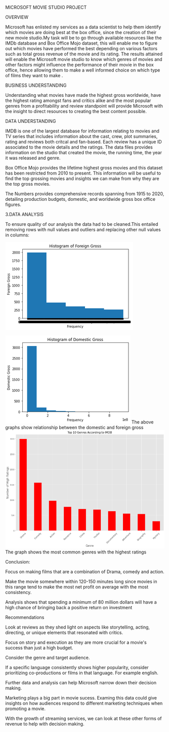 MICROSOFT MOVIE STUDIO PROJECT

OVERVIEW

Microsoft has enlisted my services as a data scientist to help them identify which movies are doing best at the box office, since the creation of their new movie studio.My task will be to go through available resources like the IMDb database and Box Office Mojo dataset, this will enable me to figure out which movies have performed the best depending on various factors such as total gross revenue of the movie and its rating. The results attained will enable the Microsoft movie studio to know which genres of movies and other factors might influence the performance of their movie in the box office, hence allowing them to make a well informed choice on which type of films they want to make .

BUSINESS UNDERSTANDING

Understanding what movies have made the highest gross  worldwide, have the highest rating amongst fans and critics alike and the most popular genres from a profitability and review standpoint will provide Microsoft with the insight to direct resources to creating the best content possible.

DATA UNDERSTANDING

IMDB is one of the largest database for information relating to movies and TV series that includes information about the cast, crew, plot summaries, rating and reviews both critcal and fan-based. Each review has a unique ID associated to the movie details and the ratings. The data files provides information on the studio that created the movie, the running time, the year it was released and genre.

Box Office Mojo provides the lifetime highest gross movies and this dataset has been restricted from 2010 to present. This information will be useful to find the top grossing movies and insights we can make from why they are the top gross movies.

The Numbers provides comprehensive records spanning from 1915 to 2020, detailing production budgets, domestic, and worldwide gross box office figures. 

3.DATA ANALYSIS

To ensure quality of our analysis the data had to be cleaned.This entailed removing rows with null values and outliers and replacing other null values in columns:

![alt text](image.png)

![alt text](image-1.png)
The above graphs show relationship between the domestic and foreign gross
![alt text](image-2.png)
The graph shows the most common genres with the highest ratings


Conclusion:


Focus on making films that are a combination of Drama, comedy and action. 

Make the movie somewhere within 120-150 minutes long since movies in this range tend to make the most net profit on average with the most consistency.

Analysis shows that spending a minimum of 80 million dollars will have a high chance of bringing back a positive return on investment

Recommendations

Look at reviews as they shed light on aspects like storytelling, acting, directing, or unique elements that resonated with critics.

Focus on story and execution as they are more crucial for a movie's success than just a high budget.

Consider the genre and target audience.


If a specific language consistently shows higher popularity, consider prioritizing co-productions or films in that language. For example english.


Further data and analysis can help Microsoft narrow down their decision making.

Marketing plays a big part in movie sucess. Examing this data could give insights on how audiences respond to different marketing techniques when promoting a movie.

 With the growth of streaming services, we can look at these other forms of revenue to help with decision making.